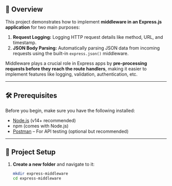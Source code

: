 
## 📌 Overview

This project demonstrates how to implement **middleware in an Express.js application** for two main purposes:

1. **Request Logging:** Logging HTTP request details like method, URL, and timestamp.
2. **JSON Body Parsing:** Automatically parsing JSON data from incoming requests using the built-in `express.json()` middleware.

Middleware plays a crucial role in Express apps by **pre-processing requests before they reach the route handlers**, making it easier to implement features like logging, validation, authentication, etc.

---

## 🛠️ Prerequisites

Before you begin, make sure you have the following installed:

- [Node.js](https://nodejs.org/) (v14+ recommended)
- npm (comes with Node.js)
- [Postman](https://www.postman.com/) – For API testing (optional but recommended)

---

## 📁 Project Setup

1. **Create a new folder** and navigate to it:
   ```bash
   mkdir express-middleware
   cd express-middleware
